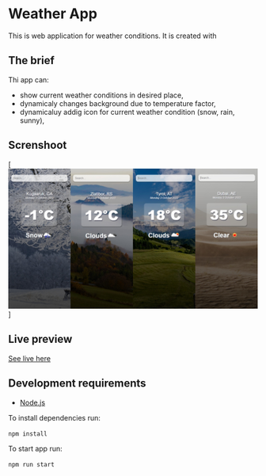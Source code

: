 # Weather App

This is web application for weather conditions.
It is created with 

## The brief

Thi app can:

- show current weather conditions in desired place,
- dynamicaly changes background due to temperature factor,
- dynamicaluy addig icon for current weather condition (snow, rain, sunny),
## Screnshoot

[![Preview](/src/assets/react-weather-app.jpg)]

## Live preview

[See live here](https://gorankukic.github.io/react-weather-app/)

## Development requirements

- [Node.js](http://nodejs.org/)

To install dependencies run:

`npm install`

To start app run:

`npm run start`
